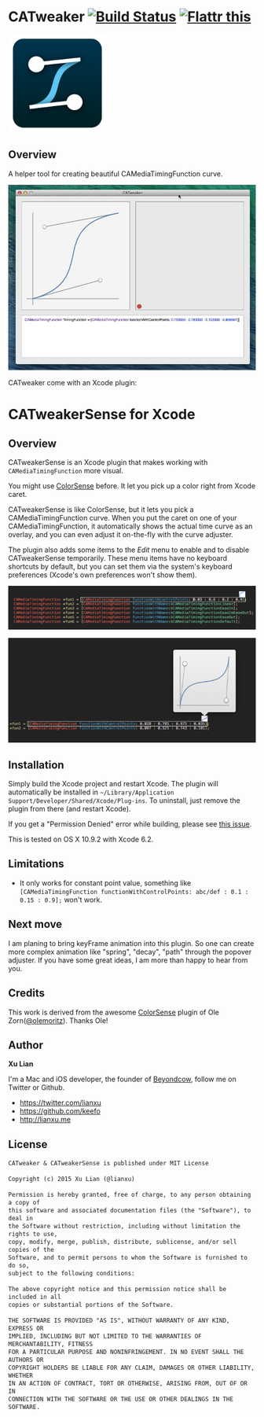# CATweaker  [![Build Status](https://travis-ci.org/keefo/CATweaker.svg)](https://travis-ci.org/keefo/CATweaker) <a href="https://flattr.com/submit/auto?user_id=lianxu&url=https%3A%2F%2Fgithub.com%2Fkeefo%2FCATweaker" target="_blank"><img src="https://api.flattr.com/button/flattr-badge-large.png" alt="Flattr this" title="Flattr this" border="0"></a>

<img src="./AppIcon.png" width="200" />

## Overview

A helper tool for creating beautiful CAMediaTimingFunction curve.

![alt Window](./poster.jpg)

CATweaker come with an Xcode plugin:

# CATweakerSense for Xcode

## Overview

CATweakerSense is an Xcode plugin that makes working with `CAMediaTimingFunction` more visual.

You might use [ColorSense](https://github.com/omz/ColorSense-for-Xcode) before. It let you pick up a color right from Xcode caret.

CATweakerSense is like ColorSense, but it lets you pick a CAMediaTimingFunction curve. When you put the caret on one of your CAMediaTimingFunction, it automatically shows the actual time curve as an overlay, and you can even adjust it on-the-fly with the curve adjuster.

The plugin also adds some items to the _Edit_ menu to enable and to disable CATweakerSense temporarily. These menu items have no keyboard shortcuts by default, but you can set them via the system's keyboard preferences (Xcode's own preferences won't show them).


![alt Xcode Plugin](./plugin1.png)

![alt Xcode Plugin](./plugin2.png)


## Installation

Simply build the Xcode project and restart Xcode. The plugin will automatically be installed in `~/Library/Application Support/Developer/Shared/Xcode/Plug-ins`. To uninstall, just remove the plugin from there (and restart Xcode).

If you get a "Permission Denied" error while building, please see [this issue](https://github.com/omz/ColorSense-for-Xcode/issues/1).

This is tested on OS X 10.9.2 with Xcode 6.2.

## Limitations

* It only works for constant point value, something like `[CAMediaTimingFunction functionWithControlPoints: abc/def : 0.1 : 0.15 : 0.9];` won't work.

## Next move

I am planing to bring keyFrame animation into this plugin. So one can create more complex animation like "spring", "decay", "path" through the popover adjuster. If you have some great ideas, I am more than happy to hear from you.

## Credits

This work is derived from the awesome [ColorSense](https://github.com/omz/ColorSense-for-Xcode) plugin of Ole Zorn([@olemoritz](http://twitter.com/olemoritz)). Thanks Ole!

## Author

**Xu Lian**

I'm a Mac and iOS developer, the founder of  [Beyondcow](https://www.beyondcow.com), follow me on Twitter or Github.

- <https://twitter.com/lianxu>
- <https://github.com/keefo>
- <http://lianxu.me>


## License

    CATweaker & CATweakerSense is published under MIT License

    Copyright (c) 2015 Xu Lian (@lianxu)

    Permission is hereby granted, free of charge, to any person obtaining a copy of
    this software and associated documentation files (the "Software"), to deal in
    the Software without restriction, including without limitation the rights to use,
    copy, modify, merge, publish, distribute, sublicense, and/or sell copies of the
    Software, and to permit persons to whom the Software is furnished to do so,
    subject to the following conditions:

    The above copyright notice and this permission notice shall be included in all
    copies or substantial portions of the Software.

    THE SOFTWARE IS PROVIDED "AS IS", WITHOUT WARRANTY OF ANY KIND, EXPRESS OR
    IMPLIED, INCLUDING BUT NOT LIMITED TO THE WARRANTIES OF MERCHANTABILITY, FITNESS
    FOR A PARTICULAR PURPOSE AND NONINFRINGEMENT. IN NO EVENT SHALL THE AUTHORS OR
    COPYRIGHT HOLDERS BE LIABLE FOR ANY CLAIM, DAMAGES OR OTHER LIABILITY, WHETHER
    IN AN ACTION OF CONTRACT, TORT OR OTHERWISE, ARISING FROM, OUT OF OR IN
    CONNECTION WITH THE SOFTWARE OR THE USE OR OTHER DEALINGS IN THE SOFTWARE.
